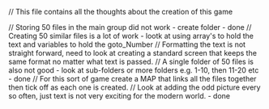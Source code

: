 // This file contains all the thoughts about the creation of this game

// Storing 50 files in the main group did not work - create folder - done
// Creating 50 similar files is a lot of work - lootk at using array's to hold the text and variables to hold the goto_Number
// Formatting the text is not straight forward, need to look at creating a standard screen that keeps the same format no matter what text is passed.
// A single folder of 50 files is also not good - look at sub-folders or more folders e.g. 1-10, then 11-20 etc - done
// For this sort of game create a MAP that links all the files together then tick off as each one is created.
// Look at adding the odd picture every so often, just text is not very exciting for the modern world. - done

